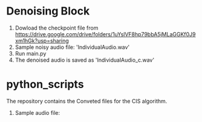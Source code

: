 # Denoising Block
1. Dowload the checkpoint file from https://drive.google.com/drive/folders/1uYslVF8hp79bbA5jMLaGGKf0J9xm1hGk?usp=sharing
2. Sample noisy audio file: 'IndividualAudio.wav'
3. Run main.py
4. The denoised audio is saved as 'IndividualAudio_c.wav'


# python_scripts
The repository contains the Conveted files for the CIS algorithm. 
1. Sample audio file: 
